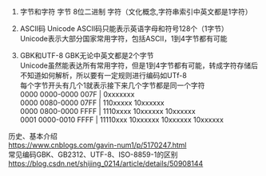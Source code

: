 1. 字节和字符
字节 8位二进制
字符（文化概念,字符串索引中英文都是1字符） 

1. ASCII码 Unicode
ASCII码只能表示英语字母和符号128个（1字节）  
Unicode表示大部分国家常用字符，包括ASCII，1到4字节都有可能

1. GBK和UTF-8 
GBK无论中英文都是2个字节   
Unicode虽然能表达所有常用字符，但是1到4字节都有可能，转成字符存储后不知道如何解析，所以要有一定规则进行编码如UTf-8   
每个字节开头有几个1就表示接下来几个字节都是同一个字符   
0000 0000-0000 007F | 0xxxxxxx   
0000 0080-0000 07FF | 110xxxxx 10xxxxxx   
0000 0800-0000 FFFF | 1110xxxx 10xxxxxx 10xxxxxx    
0001 0000-0010 FFFF | 11110xxx 10xxxxxx 10xxxxxx 10xxxxxx   


历史、基本介绍    
https://www.cnblogs.com/gavin-num1/p/5170247.html  
常见编码GBK、GB2312、UTF-8、ISO-8859-1的区别   
https://blog.csdn.net/shijing_0214/article/details/50908144
